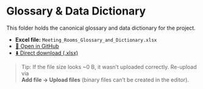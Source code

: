 # Glossary & Data Dictionary

This folder holds the canonical glossary and data dictionary for the project.

- **Excel file:** `Meeting_Rooms_Glossary_and_Dictionary.xlsx`
- [📄 Open in GitHub](https://github.com/Fergus3763/UI-for-Dashboard/blob/main/glossary/Meeting_Rooms_Glossary_and_Dictionary.xlsx)
- [⬇️ Direct download (.xlsx)](https://raw.githubusercontent.com/Fergus3763/UI-for-Dashboard/main/glossary/Meeting_Rooms_Glossary_and_Dictionary.xlsx)

> Tip: If the file size looks ~0 B, it wasn’t uploaded correctly. Re-upload via  
> **Add file → Upload files** (binary files can’t be created in the editor).
